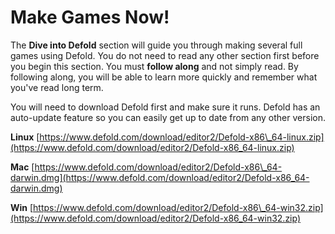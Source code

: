 # Make Games Now!

The **Dive into Defold** section will guide you through making several full games using Defold. You do not need to read any other section first before you begin this section. You must **follow along** and not simply read. By following along, you will be able to learn more quickly and remember what you've read long term.

You will need to download Defold first and make sure it runs. Defold has an auto-update feature so you can easily get up to date from any other version.

**Linux** [https://www.defold.com/download/editor2/Defold-x86\_64-linux.zip](https://www.defold.com/download/editor2/Defold-x86_64-linux.zip)

**Mac** [https://www.defold.com/download/editor2/Defold-x86\_64-darwin.dmg](https://www.defold.com/download/editor2/Defold-x86_64-darwin.dmg)

**Win** [https://www.defold.com/download/editor2/Defold-x86\_64-win32.zip](https://www.defold.com/download/editor2/Defold-x86_64-win32.zip)

